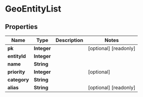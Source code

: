 

# GeoEntityList


## Properties

Name | Type | Description | Notes
------------ | ------------- | ------------- | -------------
**pk** | **Integer** |  |  [optional] [readonly]
**entityId** | **Integer** |  | 
**name** | **String** |  | 
**priority** | **Integer** |  |  [optional]
**category** | **String** |  | 
**alias** | **String** |  |  [optional] [readonly]



